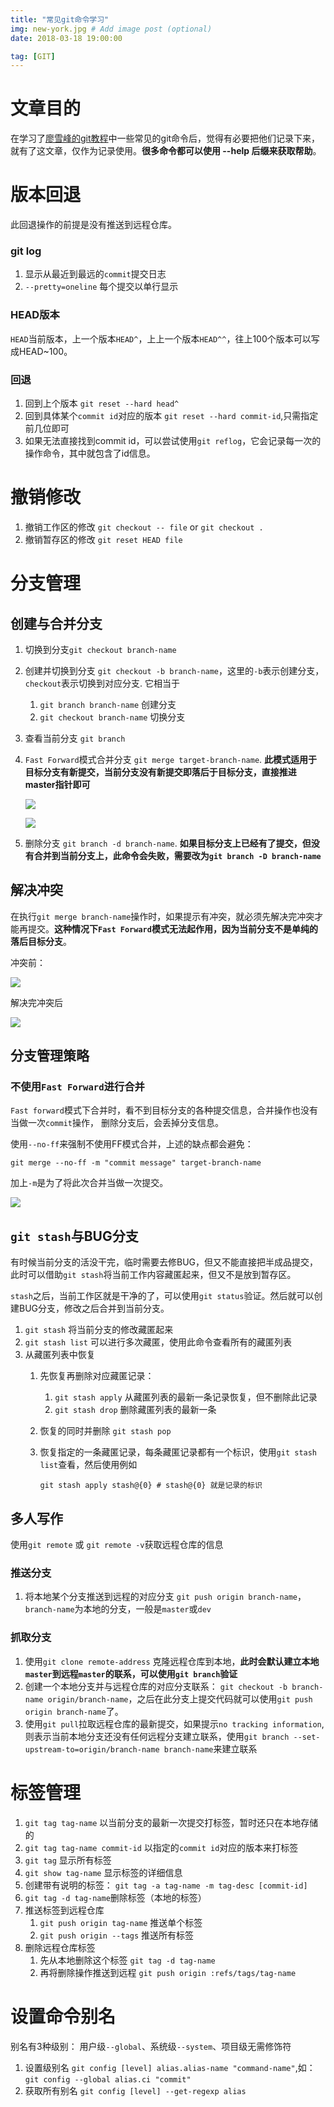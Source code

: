 ```yaml
---
title: "常见git命令学习"
img: new-york.jpg # Add image post (optional)
date: 2018-03-18 19:00:00

tag: [GIT]
---
```



# 文章目的

在学习了[廖雪峰的git教程](https://www.liaoxuefeng.com/wiki/0013739516305929606dd18361248578c67b8067c8c017b000)中一些常见的git命令后，觉得有必要把他们记录下来，就有了这文章，仅作为记录使用。**很多命令都可以使用 --help 后缀来获取帮助**。

# 版本回退

此回退操作的前提是没有推送到远程仓库。

### git log

1. 显示从最近到最远的`commit`提交日志
2. `--pretty=oneline`  每个提交以单行显示

### HEAD版本

`HEAD`当前版本，上一个版本`HEAD^`，上上一个版本`HEAD^^`，往上100个版本可以写成HEAD~100。

### 回退

1. 回到上个版本 `git reset --hard head^`
2. 回到具体某个`commit id`对应的版本 `git reset --hard commit-id`,只需指定前几位即可
3. 如果无法直接找到commit id，可以尝试使用`git reflog`，它会记录每一次的操作命令，其中就包含了id信息。

# 撤销修改

1. 撤销工作区的修改 `git checkout -- file` or `git checkout .`
2. 撤销暂存区的修改 `git reset HEAD file`

# 分支管理
## 创建与合并分支

1. 切换到分支`git checkout branch-name`
2. 创建并切换到分支 `git checkout -b branch-name`，这里的`-b`表示创建分支， `checkout`表示切换到对应分支. 它相当于
	1. `git branch branch-name` 创建分支
	2. `git checkout branch-name` 切换分支
3. 查看当前分支 `git branch`
4. `Fast Forward`模式合并分支 `git merge target-branch-name`. **此模式适用于目标分支有新提交，当前分支没有新提交即落后于目标分支，直接推进master指针即可**

	![](https://cdn.liaoxuefeng.com/cdn/files/attachments/0013849088235627813efe7649b4f008900e5365bb72323000/0)

	![](https://cdn.liaoxuefeng.com/cdn/files/attachments/00138490883510324231a837e5d4aee844d3e4692ba50f5000/0)

5. 删除分支 `git branch -d branch-name`. **如果目标分支上已经有了提交，但没有合并到当前分支上，此命令会失败，需要改为`git branch -D branch-name`**

## 解决冲突

在执行`git merge branch-name`操作时，如果提示有冲突，就必须先解决完冲突才能再提交。**这种情况下`Fast Forward`模式无法起作用，因为当前分支不是单纯的落后目标分支**。

冲突前：

![](https://cdn.liaoxuefeng.com/cdn/files/attachments/001384909115478645b93e2b5ae4dc78da049a0d1704a41000/0)

解决完冲突后

![](https://cdn.liaoxuefeng.com/cdn/files/attachments/00138490913052149c4b2cd9702422aa387ac024943921b000/0)

## 分支管理策略

### 不使用`Fast Forward`进行合并

`Fast forward`模式下合并时，看不到目标分支的各种提交信息，合并操作也没有当做一次`commit`操作，  删除分支后，会丢掉分支信息。

使用`--no-ff`来强制不使用FF模式合并，上述的缺点都会避免：

```
git merge --no-ff -m "commit message" target-branch-name
```

加上`-m`是为了将此次合并当做一次提交。

![](https://cdn.liaoxuefeng.com/cdn/files/attachments/001384909222841acf964ec9e6a4629a35a7a30588281bb000/0)

## `git stash`与BUG分支

有时候当前分支的活没干完，临时需要去修BUG，但又不能直接把半成品提交，此时可以借助`git stash`将当前工作内容藏匿起来，但又不是放到暂存区。

`stash`之后，当前工作区就是干净的了，可以使用`git status`验证。然后就可以创建BUG分支，修改之后合并到当前分支。

1. `git stash` 将当前分支的修改藏匿起来
2. `git stash list` 可以进行多次藏匿，使用此命令查看所有的藏匿列表
3. 从藏匿列表中恢复
	1. 先恢复再删除对应藏匿记录：
		1. `git stash apply` 从藏匿列表的最新一条记录恢复，但不删除此记录
		2. `git stash drop` 删除藏匿列表的最新一条
	2. 恢复的同时并删除 `git stash pop`
	3. 恢复指定的一条藏匿记录，每条藏匿记录都有一个标识，使用`git stash list`查看，然后使用例如

		```
		git stash apply stash@{0} # stash@{0} 就是记录的标识
		```

## 多人写作

使用`git remote` 或 `git remote -v`获取远程仓库的信息

### 推送分支

1. 将本地某个分支推送到远程的对应分支 `git push origin branch-name`，`branch-name`为本地的分支，一般是`master`或`dev`

### 抓取分支

1. 使用`git clone remote-address` 克隆远程仓库到本地，**此时会默认建立本地`master`到远程`master`的联系，可以使用`git branch`验证**
2. 创建一个本地分支并与远程仓库的对应分支联系： `git checkout -b branch-name origin/branch-name`，之后在此分支上提交代码就可以使用`git push origin branch-name`了。
3. 使用`git pull`拉取远程仓库的最新提交，如果提示`no tracking information`,则表示当前本地分支还没有任何远程分支建立联系，使用`git branch --set-upstream-to=origin/branch-name branch-name`来建立联系

# 标签管理

1. `git tag tag-name` 以当前分支的最新一次提交打标签，暂时还只在本地存储的
2. `git tag tag-name commit-id` 以指定的`commit id`对应的版本来打标签
3. `git tag` 显示所有标签
4. `git show tag-name` 显示标签的详细信息
5. 创建带有说明的标签： `git tag -a tag-name -m tag-desc [commit-id]`
6. `git tag -d tag-name`删除标签（本地的标签）
7. 推送标签到远程仓库
	1. `git push origin tag-name` 推送单个标签
	2. `git push origin --tags` 推送所有标签
8. 删除远程仓库标签
	1. 先从本地删除这个标签 `git tag -d tag-name`
	2. 再将删除操作推送到远程 `git push origin :refs/tags/tag-name`

# 设置命令别名

别名有3种级别： 用户级`--global`、系统级`--system`、项目级无需修饰符

1. 设置级别名 `git config [level] alias.alias-name "command-name"`,如：`git config --global alias.ci "commit"`
2. 获取所有别名 `git config [level] --get-regexp alias`


